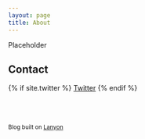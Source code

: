```yaml
---
layout: page
title: About
---
```


Placeholder

## Contact
{% if site.twitter %}
  <a href="https://twitter.com/{{ site.twitter }}"><i class="fa fa-twitter"></i>Twitter</a>
{% endif %}


<br><br><br>
<sub>Blog built on [Lanyon](http://lanyon.getpoole.com)</sub>
